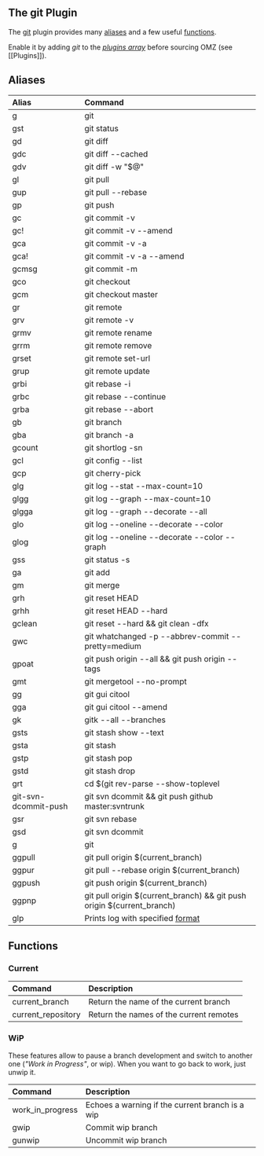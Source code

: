 ## The git Plugin

The [git](https://github.com/robbyrussell/oh-my-zsh/tree/master/plugins/git) plugin provides many [aliases](#Aliases) and a few useful [functions](#Functions).

Enable it by adding _git_ to the [_plugins array_](https://github.com/robbyrussell/oh-my-zsh/blob/master/templates/zshrc.zsh-template#L48) before sourcing OMZ (see [[Plugins]]).

## Aliases

| Alias                | Command                                                                |
|:---------------------|:-----------------------------------------------------------------------|
| g                    | git                                                                    |
| gst                  | git status                                                             |
| gd                   | git diff                                                               |
| gdc                  | git diff --cached                                                      |
| gdv                  | git diff -w "$@" | view -                                              |
| gl                   | git pull                                                               |
| gup                  | git pull --rebase                                                      |
| gp                   | git push                                                               |
| gc                   | git commit -v                                                          |
| gc!                  | git commit -v --amend                                                  |
| gca                  | git commit -v -a                                                       |
| gca!                 | git commit -v -a --amend                                               |
| gcmsg                | git commit -m                                                          |
| gco                  | git checkout                                                           |
| gcm                  | git checkout master                                                    |
| gr                   | git remote                                                             |
| grv                  | git remote -v                                                          |
| grmv                 | git remote rename                                                      |
| grrm                 | git remote remove                                                      |
| grset                | git remote set-url                                                     |
| grup                 | git remote update                                                      |
| grbi                 | git rebase -i                                                          |
| grbc                 | git rebase --continue                                                  |
| grba                 | git rebase --abort                                                     |
| gb                   | git branch                                                             |
| gba                  | git branch -a                                                          |
| gcount               | git shortlog -sn                                                       |
| gcl                  | git config --list                                                      |
| gcp                  | git cherry-pick                                                        |
| glg                  | git log --stat --max-count=10                                          |
| glgg                 | git log --graph --max-count=10                                         |
| glgga                | git log --graph --decorate --all                                       |
| glo                  | git log --oneline --decorate --color                                   |
| glog                 | git log --oneline --decorate --color --graph                           |
| gss                  | git status -s                                                          |
| ga                   | git add                                                                |
| gm                   | git merge                                                              |
| grh                  | git reset HEAD                                                         |
| grhh                 | git reset HEAD --hard                                                  |
| gclean               | git reset --hard && git clean -dfx                                     |
| gwc                  | git whatchanged -p --abbrev-commit --pretty=medium                     |
| gpoat                | git push origin --all && git push origin --tags                        |
| gmt                  | git mergetool --no-prompt                                              |
| gg                   | git gui citool                                                         |
| gga                  | git gui citool --amend                                                 |
| gk                   | gitk --all --branches                                                  |
| gsts                 | git stash show --text                                                  |
| gsta                 | git stash                                                              |
| gstp                 | git stash pop                                                          |
| gstd                 | git stash drop                                                         |
| grt                  | cd $(git rev-parse --show-toplevel || echo ".")                        |
| git-svn-dcommit-push | git svn dcommit && git push github master:svntrunk                     |
| gsr                  | git svn rebase                                                         |
| gsd                  | git svn dcommit                                                        |
| g                    | git                                                                    |
| ggpull               | git pull origin $(current_branch)                                      |
| ggpur                | git pull --rebase origin $(current_branch)                             |
| ggpush               | git push origin $(current_branch)                                      |
| ggpnp                | git pull origin $(current_branch) && git push origin $(current_branch) |
| glp                  | Prints log with specified [format](http://git-scm.com/docs/git-log)    |

## Functions

### Current

| Command            | Description                             |
|:-------------------|:----------------------------------------|
| current_branch     | Return the name of the current branch   |
| current_repository | Return the names of the current remotes |

### WiP

These features allow to pause a branch development and switch to another one (_"Work in Progress"_,  or wip). When you want to go back to work, just unwip it.

| Command          | Description                                     |
|:-----------------|:------------------------------------------------|
| work_in_progress | Echoes a warning if the current branch is a wip |
| gwip             | Commit wip branch                               |
| gunwip           | Uncommit wip branch                             |
